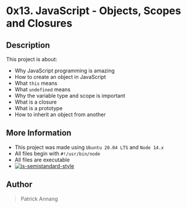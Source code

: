 # 0x13. JavaScript - Objects, Scopes and Closures

## Description

This project is about:

* Why JavaScript programming is amazing
* How to create an object in JavaScript
* What `this` means
* What `undefined` means
* Why the variable type and scope is important
* What is a closure
* What is a prototype
* How to inherit an object from another

## More Information

* This project was made using `Ubuntu 20.04 LTS` and `Node 14.x`
* All files begin with `#!/usr/bin/node`
* All files are executable
* [![js-semistandard-style](https://img.shields.io/badge/code%20style-semistandard-brightgreen.svg)](https://github.com/standard/semistandard)

## Author

> Patrick Annang